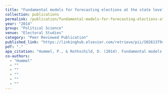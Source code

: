 ```yaml
---
title: "Fundamental models for forecasting elections at the state level"
collection: publications
permalink: /publication/fundamental-models-for-forecasting-elections-at-the-state-level
year: "2014"
group: "Political Science"
venue: "Electoral Studies"
category: "Peer Reviewed Publication"
published_link: "https://linkinghub.elsevier.com/retrieve/pii/S0261379414000602"
pdf: "."
apa_citation: "Hummel, P., & Rothschild, D. (2014). Fundamental models for forecasting elections at the state level. Electoral Studies, 35, 123-139. https://doi.org/10.1016/j.electstud.2014.05.002"
co-authors:
  - "Hummel"
  - ""
  - ""
  - ""
  - ""
  - ""
---
```

